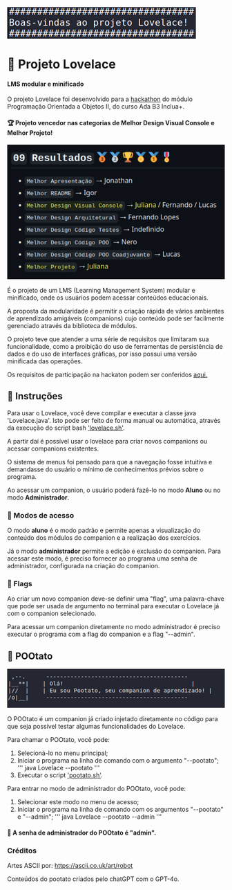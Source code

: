 <img style="margin-left: auto; margin-right: auto;" src="/Readme-content/boasvindas.png" alt="Print de um terminal onde está impresso o texto 'Boas-vindas ao Projeto Lovelace!';" >

# 🤖 Projeto Lovelace
#### LMS modular e minificado
O projeto Lovelace foi desenvolvido para a [hackathon](https://gist.github.com/rafarocha/6bbc76e474a54c439966db449b5ed19a) do módulo Programação Orientada a Objetos II, do curso Ada B3 Inclua+.

#### 🏆 Projeto vencedor nas categorias de Melhor Design Visual Console e Melhor Projeto!
<a href="[https://gist.github.com/rafarocha/6bbc76e474a54c439966db449b5ed19a](https://gist.github.com/rafarocha/6bbc76e474a54c439966db449b5ed19a#09-resultados------%EF%B8%8F)">
<img src="/Readme-content/premio-hackathon.png" alt="Print da página de premiação da hackathon">
</a>

É o projeto de um LMS (Learning Management System) modular e minificado, onde os usuários podem acessar conteúdos educacionais.

A proposta da modularidade é permitir a criação rápida de vários ambientes de aprendizado amigáveis (companions) cujo conteúdo pode ser facilmente gerenciado através da biblioteca de módulos.

O projeto teve que atender a uma série de requisitos que limitaram sua funcionalidade, como a proibição do uso de ferramentas de persistência de dados e do uso de interfaces gráficas, por isso possui uma versão minificada das operações.

Os requisitos de participação na hackaton podem ser conferidos [aqui.](https://gist.github.com/rafarocha/6bbc76e474a54c439966db449b5ed19a#08-requisitos-)

## 📑 Instruções

Para usar o Lovelace, você deve compilar e executar a classe java 'Lovelace.java'. Isto pode ser feito de forma manual ou automática, através da execução do script bash ['lovelace.sh'](/lovelace.sh).

A partir daí é possível usar o lovelace para criar novos companions ou acessar companions existentes. 

O sistema de menus foi pensado para que a navegação fosse intuitiva e demandasse do usuário o mínimo de conhecimentos prévios sobre o programa.

Ao acessar um companion, o usuário poderá fazê-lo no modo **Aluno** ou no modo **Administrador**.

### 🔑 Modos de acesso
O modo **aluno** é o modo padrão e permite apenas a visualização do conteúdo dos módulos do companion e a realização dos exercícios.

Já o modo **administrador** permite a edição e exclusão do companion. Para acessar este modo, é preciso fornecer ao programa uma senha de administrador, configurada na criação do companion.

### 🏁 Flags
Ao criar um novo companion deve-se definir uma "flag", uma palavra-chave que pode ser usada de argumento no terminal para executar o Lovelace já com o companion selecionado.

Para acessar um companion diretamente no modo administrador é preciso executar o programa com a flag do companion e a flag "--admin".

## 🥔 POOtato

<img style="margin-left: auto; margin-right: auto;" src="/Readme-content/pootato.png" alt="Print de um terminal onde aparece um robô impresso ASCII e o texto 'Olá! Eu sou o Pootato, seu companion de aprendizado!';" >


O POOtato é um companion já criado injetado diretamente no código para que seja possível testar algumas funcionalidades do Lovelace.

Para chamar o POOtato, você pode:
1. Selecioná-lo no menu principal;
2. Iniciar o programa na linha de comando com o argumento "--pootato";
'''
java Lovelace --pootato
'''
3. Executar o script ['pootato.sh'](/pootato.sh).

Para entrar no modo de administrador do POOtato, você pode:
1. Selecionar este modo no menu de acesso;
2. Iniciar o programa na linha de comando com os argumentos "--pootato" e "--admin";
'''
java Lovelace --pootato --admin
'''

#### 🛂 A senha de administrador do POOtato é "admin".


### Créditos
Artes ASCII por: https://ascii.co.uk/art/robot

Conteúdos do pootato criados pelo chatGPT com o GPT-4o.


